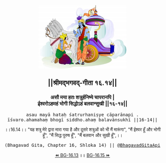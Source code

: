 <center><img src="../../asset/BG.png" alt="#API #bhagavadgitaapi #slok #nodejs #js #api #gitaapi #krishna #hinduism #vedic #ISKCON #shreemadbhagavadgita #technology"/>
<h2>||श्रीमद्‍भगवद्‍-गीता १६.१४||</h2>
<h3>असौ मया हतः शत्रुर्हनिष्ये चापरानपि |<br/>ईश्वरोऽहमहं भोगी सिद्धोऽहं बलवान्सुखी ||१६-१४||</h3>
<pre>asau mayā hataḥ śatrurhaniṣye cāparānapi .<br/>īśvaro.ahamahaṃ bhogī siddho.ahaṃ balavānsukhī ||16-14||</pre>
<p>।।16.14।। "यह शत्रु मेरे द्वारा मारा गया है और दूसरे शत्रुओं को भी मैं मारूंगा", "मैं ईश्वर हूँ और भोगी हूँ", "मैं सिद्ध पुरुष हूँ", "मैं बलवान और सुखी हूँ",।।</p>
<pre>(Bhagavad Gita, Chapter 16, Shloka 14) || <a href="https://twitter.com/bhagavadgitaapi">@BhagavadGitaApi</a></pre><a href="../../16/13">⏪  BG-16.13</a><b>        ।।        </b><a href="../../16/15">BG-16.15  ⏩</a></center></center>
